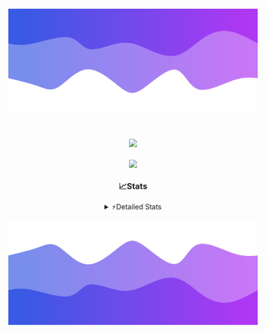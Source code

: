 ![Header](./header.png)
<div align="center">

<h1 align="center">
  <a href="https://git.io/typing-svg">
    <img src="https://readme-typing-svg.herokuapp.com/?lines=Hello,+There!+%F0%9F%91%8B;This+is+chicho.;Owner+on+Ocean;&center=true&size=25">
  </a>
</h1>
  
<p align="center">
  <img src="https://lanyard.cnrad.dev/api/852683595378196480" />
</p>

### 📈Stats
<details>
    <summary> ⚡Detailed Stats</summary>
    <br/>

<!--START_SECTION:waka-->
![Code Time](http://img.shields.io/badge/Code%20Time-944%20hrs%2013%20mins-blue)

![Profile Views](http://img.shields.io/badge/Profile%20Views-0-blue)

**🐱 My GitHub Data** 

> 📦 186.6 kB Used in GitHub's Storage 
 > 
> 🏆 0 Contributions in the Year 2025
 > 
> 🚫 Not Opted to Hire
 > 
> 📜 15 Public Repositories 
 > 
> 🔑 10 Private Repositories 
 > 
**I'm a Night 🦉** 

```text
🌞 Morning                25 commits          █░░░░░░░░░░░░░░░░░░░░░░░░   05.56 % 
🌆 Daytime                66 commits          ████░░░░░░░░░░░░░░░░░░░░░   14.67 % 
🌃 Evening                184 commits         ██████████░░░░░░░░░░░░░░░   40.89 % 
🌙 Night                  175 commits         ██████████░░░░░░░░░░░░░░░   38.89 % 
```
📅 **I'm Most Productive on Tuesday** 

```text
Monday                   27 commits          ██░░░░░░░░░░░░░░░░░░░░░░░   06.00 % 
Tuesday                  114 commits         ██████░░░░░░░░░░░░░░░░░░░   25.33 % 
Wednesday                81 commits          ████░░░░░░░░░░░░░░░░░░░░░   18.00 % 
Thursday                 65 commits          ████░░░░░░░░░░░░░░░░░░░░░   14.44 % 
Friday                   74 commits          ████░░░░░░░░░░░░░░░░░░░░░   16.44 % 
Saturday                 43 commits          ██░░░░░░░░░░░░░░░░░░░░░░░   09.56 % 
Sunday                   46 commits          ███░░░░░░░░░░░░░░░░░░░░░░   10.22 % 
```


📊 **This Week I Spent My Time On** 

```text
🕑︎ Time Zone: America/Argentina/Buenos_Aires

💬 Programming Languages: 
TypeScript               28 hrs 11 mins      ██████████████████████░░░   89.72 % 
JSON                     1 hr 49 mins        █░░░░░░░░░░░░░░░░░░░░░░░░   05.83 % 
Other                    25 mins             ░░░░░░░░░░░░░░░░░░░░░░░░░   01.36 % 
Python                   23 mins             ░░░░░░░░░░░░░░░░░░░░░░░░░   01.25 % 
JavaScript               16 mins             ░░░░░░░░░░░░░░░░░░░░░░░░░   00.87 % 

🔥 Editors: 
Cursor                   29 hrs 40 mins      ████████████████████████░   94.43 % 
VS Code                  1 hr 45 mins        █░░░░░░░░░░░░░░░░░░░░░░░░   05.57 % 

🐱‍💻 Projects: 
ocean-backend            19 hrs 26 mins      ███████████████░░░░░░░░░░   61.85 % 
ocean                    7 hrs 17 mins       ██████░░░░░░░░░░░░░░░░░░░   23.18 % 
project                  4 hrs 16 mins       ███░░░░░░░░░░░░░░░░░░░░░░   13.59 % 
Unknown Project          26 mins             ░░░░░░░░░░░░░░░░░░░░░░░░░   01.38 % 

💻 Operating System: 
Windows                  31 hrs 25 mins      █████████████████████████   100.00 % 
```

**I Mostly Code in JavaScript** 

```text
JavaScript               8 repos             ██████░░░░░░░░░░░░░░░░░░░   25.81 % 
HTML                     7 repos             ██████░░░░░░░░░░░░░░░░░░░   22.58 % 
TypeScript               2 repos             ██░░░░░░░░░░░░░░░░░░░░░░░   06.45 % 
Astro                    1 repo              █░░░░░░░░░░░░░░░░░░░░░░░░   03.23 % 
SCSS                     1 repo              █░░░░░░░░░░░░░░░░░░░░░░░░   03.23 % 
```




 Last Updated on 14/01/2025 21:14:23 UTC
<!--END_SECTION:waka-->
</details>

![Footer](./footer.png)
